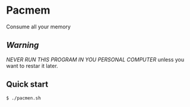 # Pacmem
Consume all your memory

## *Warning*
*NEVER RUN THIS PROGRAM IN YOU PERSONAL COMPUTER* unless you want to restar it later.

## Quick start
``` console
$ ./pacmen.sh
```
